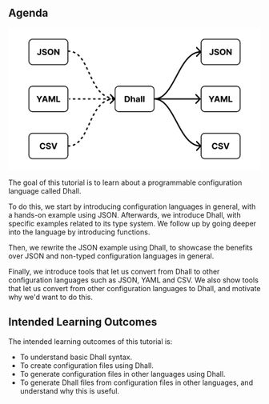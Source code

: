 ## Agenda

![A figure describing how Dhall can be used as a single truth](../assets/dhall.svg)

The goal of this tutorial is to learn about a programmable configuration language called Dhall.

To do this, we start by introducing configuration languages in general, with a hands-on example using JSON.
Afterwards, we introduce Dhall, with specific examples related to its type system.
We follow up by going deeper into the language by introducing functions.

Then, we rewrite the JSON example using Dhall, to showcase the benefits over JSON and non-typed configuration languages in general.

Finally, we introduce tools that let us convert from Dhall to other configuration languages such as JSON, YAML and CSV.
We also show tools that let us convert from other configuration languages to Dhall, and motivate why we'd want to do this.

## Intended Learning Outcomes

The intended learning outcomes of this tutorial is:
- To understand basic Dhall syntax.
- To create configuration files using Dhall.
- To generate configuration files in other languages using Dhall.
- To generate Dhall files from configuration files in other languages, and understand why this is useful.
